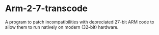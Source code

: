 # Arm-2-7-transcode
A program to patch incompatibilities with depreciated 27-bit ARM code to allow them to run natively on modern (32-bit) hardware. 
